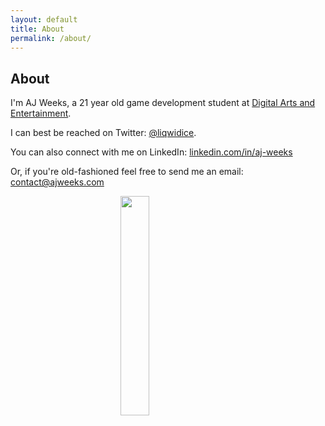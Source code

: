 ```yaml
---
layout: default
title: About
permalink: /about/
---
```


## About

I'm AJ Weeks, a 21 year old game development student at [Digital Arts and Entertainment](http://digitalartsandentertainment.be/).

I can best be reached on Twitter: [<i class="icon fa fa-twitter" aria-hidden="true" style="color: #222"></i> @liqwidice](http://twitter.com/liqwidice).

You can also connect with me on LinkedIn: [<i class="icon fa fa-linkedin-square" aria-hidden="true" style="color: #222"></i> linkedin.com/in/aj-weeks](https://www.linkedin.com/in/aj-weeks/)

Or, if you're old-fashioned feel free to send me an email: [contact@ajweeks.com](mailto:contact@ajweeks.com)

<img src="../assets/img/portrait_1.jpg" style="width: 30%; margin-left: auto; margin-right: auto; display: block"/>

<!-- If you enjoy any of my (free) games and are feeling generous, I would greatly appreciate any donations.

<br />
<div style="text-align: center">
    <form action="https://www.paypal.com/cgi-bin/webscr" method="post" target="_top">
        <input type="hidden" name="cmd" value="_s-xclick">
        <input type="hidden" name="hosted_button_id" value="2PJLJXJ9U63KU">
        <input type="image" src="https://www.paypalobjects.com/en_US/i/btn/btn_donateCC_LG.gif" border="0" name="submit" alt="PayPal - The safer, easier way to pay online!">
        <img alt="" border="0" src="https://www.paypalobjects.com/en_US/i/scr/pixel.gif" width="1" height="1">
    </form>
<div>
<br />

Thanks so much
-->
